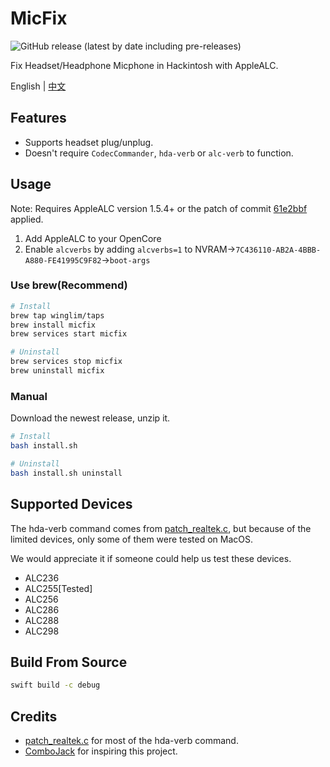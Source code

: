 # MicFix

![GitHub release (latest by date including pre-releases)](https://img.shields.io/github/v/release/WingLim/MicFix?include_prereleases)

Fix Headset/Headphone Micphone in Hackintosh with AppleALC.

English | [中文](https://github.com/WingLim/MicFix/blob/main/README_CN.md)

## Features

- Supports headset plug/unplug.
- Doesn't require `CodecCommander`, `hda-verb` or `alc-verb` to function.

## Usage

Note: Requires AppleALC version 1.5.4+ or the patch of commit [61e2bbf](https://github.com/acidanthera/AppleALC/commit/61e2bbfe74bf1c12ebf770ed4a9776a04a7758f2) applied.

1. Add AppleALC to your OpenCore
2. Enable `alcverbs` by adding `alcverbs=1` to NVRAM->`7C436110-AB2A-4BBB-A880-FE41995C9F82`->`boot-args`

### Use brew(Recommend)

```bash
# Install
brew tap winglim/taps
brew install micfix
brew services start micfix

# Uninstall
brew services stop micfix
brew uninstall micfix
```

### Manual

Download the newest release, unzip it.

```bash
# Install
bash install.sh

# Uninstall
bash install.sh uninstall
```

## Supported Devices

The hda-verb command comes from [patch_realtek.c](https://github.com/torvalds/linux/blob/master/sound/pci/hda/patch_realtek.c), but because of the limited devices, only some of them were tested on MacOS.

We would appreciate it if someone could help us test these devices.

- ALC236
- ALC255[Tested]
- ALC256
- ALC286
- ALC288
- ALC298

## Build From Source

```bash
swift build -c debug
```

## Credits

- [patch_realtek.c](https://github.com/torvalds/linux/blob/master/sound/pci/hda/patch_realtek.c) for most of the hda-verb command.
- [ComboJack](https://github.com/hackintosh-stuff/ComboJack) for inspiring this project.

